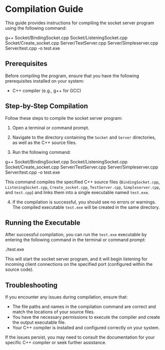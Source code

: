 # Compilation Guide

This guide provides instructions for compiling the socket server program using the following command:

g++ Socket/BindingSocket.cpp Socket/ListeningSocket.cpp Socket/Create_socket.cpp Server/TestServer.cpp Server/Simpleserver.cpp Server/test.cpp -o test.exe

## Prerequisites

Before compiling the program, ensure that you have the following prerequisites installed on your system:

- C++ compiler (e.g., g++ for GCC)

## Step-by-Step Compilation

Follow these steps to compile the socket server program:

1. Open a terminal or command prompt.

2. Navigate to the directory containing the `Socket` and `Server` directories, as well as the C++ source files.

3. Run the following command:

g++ Socket/BindingSocket.cpp Socket/ListeningSocket.cpp Socket/Create_socket.cpp Server/TestServer.cpp Server/Simpleserver.cpp Server/test.cpp -o test.exe

This command compiles the specified C++ source files (`BindingSocket.cpp`, `ListeningSocket.cpp`, `Create_socket.cpp`, `TestServer.cpp`, `Simpleserver.cpp`, and `test.cpp`) and links them into a single executable named `test.exe`.

4. If the compilation is successful, you should see no errors or warnings. The compiled executable `test.exe` will be created in the same directory.

## Running the Executable

After successful compilation, you can run the `test.exe` executable by entering the following command in the terminal or command prompt:

./test.exe

This will start the socket server program, and it will begin listening for incoming client connections on the specified port (configured within the source code).

## Troubleshooting

If you encounter any issues during compilation, ensure that:

- The file paths and names in the compilation command are correct and match the locations of your source files.
- You have the necessary permissions to execute the compiler and create the output executable file.
- Your C++ compiler is installed and configured correctly on your system.

If the issues persist, you may need to consult the documentation for your specific C++ compiler or seek further assistance.




